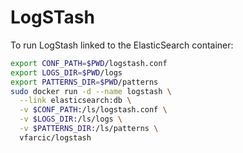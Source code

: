 LogSTash
========

To run LogStash linked to the ElasticSearch container:

```bash
export CONF_PATH=$PWD/logstash.conf
export LOGS_DIR=$PWD/logs
export PATTERNS_DIR=$PWD/patterns
sudo docker run -d --name logstash \
  --link elasticsearch:db \
  -v $CONF_PATH:/ls/logstash.conf \
  -v $LOGS_DIR:/ls/logs \
  -v $PATTERNS_DIR:/ls/patterns \
  vfarcic/logstash
```